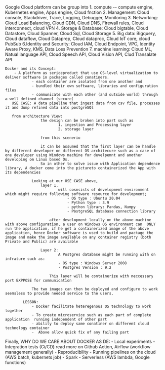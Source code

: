  Google Cloud platform can be group into
    1. compute -- compute emgine, Kubernetes engine, Apps engine, Cloud fnction
    2. Management: Cloud console, Stackdriver, Trace, Logging, Debugger, Monitoring
    3. Networking: Cloud Load Balancing, Cloud CDN, Cloud DNS, Firewall rules, Cloud interconnect, cloud VPN
    4. Storage & Database: Cloud bigtable, Cloud Datastore, Cloud Spanner, Cloud Sql, Cloud Storage
    5. Big data: Bigquery, Cloud dataflow, Cloud Dataprep, Cloud dataproc, Cloud IoT core, cloud PubSub
    6.Identity and Security: Cloud IAM, Cloud Endpoint, VPC, Identity Aware Proxy, KMS, Data Loss Prevention
    7. machine learning: Cloud ML, Natual language API, Cloud Speech API, Cloud Vision API, Clud Transalate API


    Docker and its Concept:
        - A platform as sericeproduct that use OS-level virtualization to deliver software in packages called conatiners.
                - each container are isolated from one another and 
                - bundled their own software, libraries and configuration files
                - communicate with each other (and outside world) through a well defined channel (secure)
       USE CASE: A data pipeline that ingest data from csv file, processes it and dump refined data into postgreSQl

       from architecture View:
                    the design can be broken into part such as 
                            1. ingestion and Processing layer
                            2. storage layer
                    
                    from this scenerio

                    it can be assumed that the first layer can be handle by different developer on different OS architecure such as a case of one developer using Windows machine for develpemnt and another developing on Linux based Os.
                    So in other to solve issue with Application dependence library, A docker come into the pictureto containerized the App with its dependencies 

                Looking at our USE CASE above,
                    layer 1,
                            will cosnsists of development environment which might require following software resource for development;
                                - OS type : Ubuntu 20.04
                                - Python type : 3.9
                                - python library: Pandas, Numpy
                                - PostgreSQL database connection library
                        
                        after development locally on the above machine with above configuration, a user on Windows OS environment can  ONLY run the application, if he get a containerized image of the above application, hence Docker software is used to build and package the image and make the image available on any container registry (both Private and Public) are available
                    
                    Layer 2:
                            A Postgres database might be running with on infrature such as:
                            - OS type : Windows Server 2008
                            - Postgres Version : 9.2

                        This layer will be containerize with neccessary port EXPPOSE for communication

                The two images can then be deployed and configure to work seemsless to provide needed service to the users.

            LESSON:
                - Docker facilitate heteregenous OS technology to work together
                - To create microservice such as each part of complete application  running independent of other part
                - ability to deploy same conatiner on different cloud technology container
                -  Above allow quick fix of any failing part 

Finally,
        WHY DO WE CARE ABOUT DOCKER AS DE:
            - Local experiments
            - Integration tests (Ci/CD)   read more on Github Action, Airflow (workflow management generally)
            - Reproducibility
            - Running pipelines on the cloud (AWS batch, kubernets job)
            - Spark
            - Serverless (AWS lambda, Google functions)
